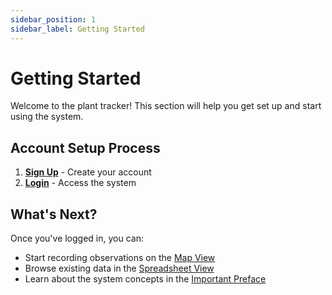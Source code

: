 ```yaml
---
sidebar_position: 1
sidebar_label: Getting Started
---
```


# Getting Started

Welcome to the plant tracker! This section will help you get set up and start using the system.

## Account Setup Process

1. **[Sign Up](./sign-up.md)** - Create your account
2. **[Login](./login.md)** - Access the system

## What's Next?

Once you've logged in, you can:
- Start recording observations on the [Map View](../map-view/)
- Browse existing data in the [Spreadsheet View](../spreadsheet-view/)
- Learn about the system concepts in the [Important Preface](../../important-preface.md) 